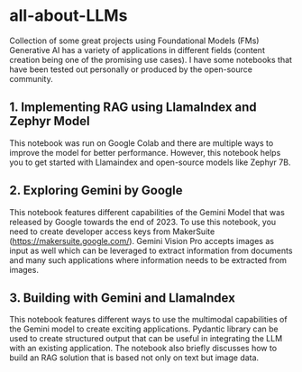 # all-about-LLMs
Collection of some great projects using Foundational Models (FMs)
Generative AI has a variety of applications in different fields (content creation being one of the promising use cases). I have some notebooks that have been tested out personally or produced by the open-source community. 

## 1. Implementing RAG using LlamaIndex and Zephyr Model
This notebook was run on Google Colab and there are multiple ways to improve the model for better performance. However, this notebook helps you to get started with Llamaindex and open-source models like Zephyr 7B.

## 2. Exploring Gemini by Google
This notebook features different capabilities of the Gemini Model that was released by Google towards the end of 2023. To use this notebook, you need to create developer access keys from MakerSuite (https://makersuite.google.com/). Gemini Vision Pro accepts images as input as well which can be leveraged to extract information from documents and many such applications where information needs to be extracted from images.

## 3. Building with Gemini and LlamaIndex
This notebook features different ways to use the multimodal capabilities of the Gemini model to create exciting applications. Pydantic library can be used to create structured output that can be useful in integrating the LLM with an existing application. The notebook also briefly discusses how to build an RAG solution that is based not only on text but image data.
